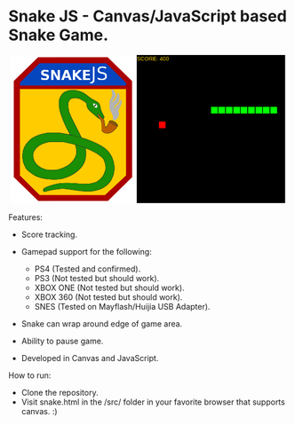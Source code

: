# Snake JS - Canvas/JavaScript based Snake Game.

<center>
	<img src="./src/img/snake-js.png" width="222" height="267" />
	<img src="./src/img/screen1.png"  height="267" />
</center>

Features:

- Score tracking.
- Gamepad support for the following:
	- PS4 (Tested and confirmed). 
	- PS3 (Not tested but should work).
	- XBOX ONE (Not tested but should work).
	- XBOX 360 (Not tested but should work).
	- SNES (Tested on Mayflash/Huijia USB Adapter).

- Snake can wrap around edge of game area.
- Ability to pause game.
- Developed in Canvas and JavaScript.


How to run:

- Clone the repository.
- Visit snake.html in the /src/ folder in your favorite browser that supports canvas. :)
